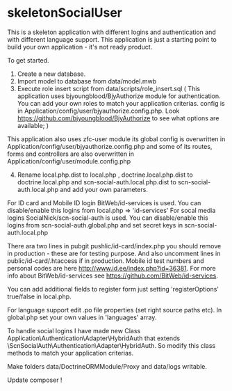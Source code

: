# skeletonSocialUser

This is a skeleton application with different logins and authentication and with different language support.
This application is just a starting point to build your own application - it's not ready product.

To get started.

1. Create a new database.
2. Import model to database from data/model.mwb
3. Execute role insert script from data/scripts/role_insert.sql
(
This application uses bjyoungblood/BjyAuthorize module for authentication. You can add your own roles to match your application criterias.
config is in Application/config/user/bjyauthorize.config.php.
Look https://github.com/bjyoungblood/BjyAuthorize to see what options are available;
)

This application also uses zfc-user module its global config is overwritten in Application/config/user/bjyauthorize.config.php
and some of its routes, forms and controllers are also overwritten in Application/config/user/module.config.php


4. Rename local.php.dist to local.php , doctrine.local.php.dist to doctrine.local.php and scn-social-auth.local.php.dist to scn-social-auth.local.php and add your own parameters.

For ID card and Mobile ID login BitWeb/id-services is used. You can disable/enable this logins from local.php => 'id-services'
For socal media logins SocialNick/scn-social-auth is used. You can disable/enable this logins from scn-social-auth.global.php and set secret keys in scn-social-auth.local.php

There ara two lines in pubgit pushlic/id-card/index.php you should remove in production - these are for testing purpose.
And also uncomment lines in public/id-card/.htaccess if in production.
Mobile id test numbers and personal codes are here http://www.id.ee/index.php?id=36381.
For more info about BitWeb/id-services see https://github.com/BitWeb/id-services.

You can add additional fields to register form just setting 'registerOptions' true/false in local.php.

For language support edit .po file properties (set right source paths etc).
In global.php set your own values in 'languages' array.

To handle social logins I have made new Class Application\Authentication\Adapter\HybridAuth that extends \ScnSocialAuth\Authentication\Adapter\HybridAuth.
So modify this class methods to match your application criterias.

Make folders data/DoctrineORMModule/Proxy and data/logs writable.

Update composer !
